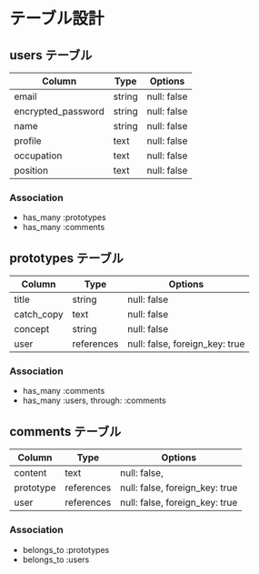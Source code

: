 # テーブル設計

## users テーブル

| Column             | Type   | Options     |
| ------------------ | ------ | ----------- |
| email              | string | null: false |
| encrypted_password | string | null: false |
| name               | string | null: false |
| profile            | text   | null: false |
| occupation         | text   | null: false |
| position           | text   | null: false |


### Association

- has_many :prototypes
- has_many :comments

## prototypes テーブル

| Column | Type   | Options     |
| ------ | ------ | ----------- |
| title      | string     | null: false                    |
| catch_copy | text       | null: false                    |
| concept    | string     | null: false                    |
| user       | references | null: false, foreign_key: true |

### Association

- has_many :comments
- has_many :users, through: :comments

## comments テーブル

| Column | Type       | Options                        |
| ------ | ---------- | ------------------------------ |
| content   | text       | null: false,                   |
| prototype | references | null: false, foreign_key: true |
| user      | references | null: false, foreign_key: true |

### Association

- belongs_to :prototypes
- belongs_to :users